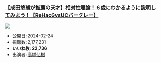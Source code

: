 ### [【成田悠輔が推薦の天才】相対性理論！６歳にわかるように説明してみよう！【ReHacQvsUCバークレー】](https://www.youtube.com/watch?v=hio2XdBPW5Y)
[![](https://img.youtube.com/vi/hio2XdBPW5Y/sddefault.jpg)](https://www.youtube.com/watch?v=hio2XdBPW5Y)
-   公開日: 2024-02-24
-   視聴数: 2,177,231
-   **いいね数: 22,736**
-   出演者: [高橋弘樹](/rehacq_fan/people/高橋弘樹 "wikilink")
